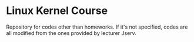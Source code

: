 # Linux Kernel Course

Repository for codes other than homeworks. If it's not specified, codes are all
modified from the ones provided by lecturer Jserv.
